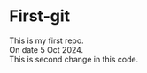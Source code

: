# First-git
This is my first repo. <br>
On date 5 Oct 2024. <br>
This is second change in this code.
